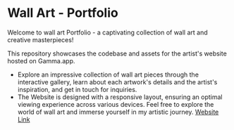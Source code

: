 # Wall Art - Portfolio

Welcome to wall art Portfolio - a captivating collection of wall art and creative masterpieces!   

This repository showcases the codebase and assets for the artist's website hosted on Gamma.app.

- Explore an impressive collection of wall art pieces through the interactive gallery, learn about each artwork's details and the 
  artist's inspiration, and get in touch for inquiries.  
- The Website is designed with a responsive layout, ensuring an optimal viewing experience across various devices. Feel free to explore the world of wall art and immerse yourself in my artistic journey. <a href="https://gamma.app/docs/Wall-Artist-Portfolio-khep02ftv69voxh">Website Link</a>







